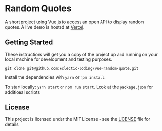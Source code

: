 # Random Quotes

A short project using Vue.js to access an open API to display random quotes. A live demo is hosted at [Vercel](https://vue-random-quote.eclectic-coding.vercel.app/).

## Getting Started

These instructions will get you a copy of the project up and running on your local machine for development and testing purposes.

```
git clone git@github.com:eclectic-coding/vue-random-quote.git
```
Install the dependencies with `yarn` or `npm install`.

To start locally: `yarn start` or `npm run start`. Look at the `package.json` for additional scripts.

## License

This project is licensed under the MIT License - see the [LICENSE](LICENSE) file for details
